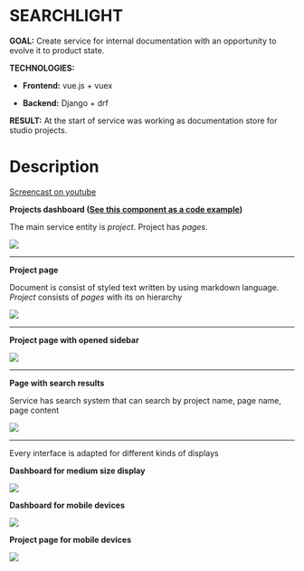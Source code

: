 # SEARCHLIGHT

**GOAL:** Create service for internal documentation with an opportunity to evolve it to product state.

**TECHNOLOGIES:**

* **Frontend:** vue.js + vuex

* **Backend:** Django + drf


**RESULT:** At the start of service was working as documentation store for studio projects.
# Description

[Screencast on youtube](https://www.youtube.com/watch?v=iq5BHQian9I)

**Projects dashboard ([See this component as a code example](/english/2.searchlight/code_example.vue))**

The main service entity is _project_. Project has _pages_.

![](./static/01.jpg)

---

**Project page**

Document is consist of styled text written by using markdown language.
_Project_ consists of _pages_ with its on hierarchy

![](./static/02.jpg)

---

**Project page with opened sidebar**

![](./static/03.jpg)

---

**Page with search results**

Service has search system that can search by project name, page name, page content

![](./static/04.jpg)

---

Every interface is adapted for different kinds of displays

**Dashboard for medium size display**

![](./static/05.jpg)

**Dashboard for mobile devices**

![](./static/06.jpg)

**Project page for mobile devices**

![](./static/07.jpg)
